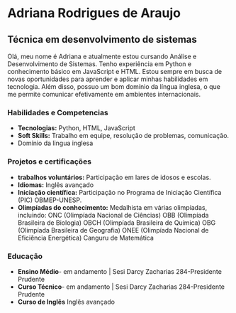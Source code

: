 # Adriana Rodrigues de Araujo
## Técnica em desenvolvimento de sistemas

Olá, meu nome é Adriana e atualmente estou cursando Análise e Desenvolvimento de Sistemas. Tenho experiência em Python e conhecimento básico em JavaScript e HTML. Estou sempre em busca de novas oportunidades para aprender e aplicar minhas habilidades em tecnologia. Além disso, possuo um bom domínio da língua inglesa, o que me permite comunicar efetivamente em ambientes internacionais.



### Habilidades e Competencias
* **Tecnologias:** Python, HTML, JavaScript
* **Soft Skills:** Trabalho em equipe, resolução de problemas, comunicação.
* Domínio da lingua inglesa

### Projetos e certificações
* **trabalhos voluntários:** Participação em lares de idosos e escolas.
* **Idiomas:**  Inglês avançado
* **Iniciação científica:** Participação no Programa de Iniciação Científica (PIC) OBMEP-UNESP.
* **Olimpíadas do conhecimento:** Medalhista em várias olimpíadas, incluindo:
ONC (Olimpíada Nacional de Ciências)
OBB (Olimpíada Brasileira de Biologia)
OBCH (Olimpíada Brasileira de Química)
OBG (Olimpíada Brasileira de Geografia)
ONEE (Olimpíada Nacional de Eficiência Energética)
Canguru de Matemática



### Educação
* **Ensino Médio**- em andamento | Sesi Darcy Zacharias 284-Presidente Prudente
* **Curso Técnico**- em andamento | Sesi Darcy Zacharias 284-Presidente Prudente
* **Curso de Inglês** Inglês avançado
